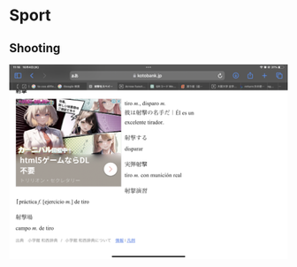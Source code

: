 # Sport

## Shooting

![5C5D222B-3DAA-4D0C-9754-163DF53EFE53.png](Sport%20354ad1a8a4774ce299aa642761b3ec8b/5C5D222B-3DAA-4D0C-9754-163DF53EFE53.png)